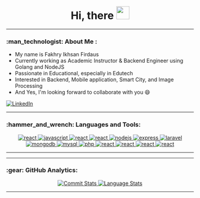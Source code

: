 <h1 align="center">Hi, there <img src="https://media.giphy.com/media/hvRJCLFzcasrR4ia7z/giphy.gif" width="35"></h1>

---

<h3 align="left">:man_technologist: About Me :</h3>
<div align="left">
  <ul>
    <li>My name is Fakhry Ikhsan Firdaus</li>
    <li>Currently working as Academic Instructor & Backend Engineer using Golang and NodeJS</li>
    <li>Passionate in Educational, especially in Edutech</li>
    <li>Interested in Backend, Mobile application, Smart City, and Image Processing</li>
    <li>And Yes, I'm looking forward to collaborate with you 😄</li>
  </ul>
</div>

[![LinkedIn](https://img.shields.io/badge/linkedin-%230077B5.svg?&style=for-the-badge&logo=linkedin&logoColor=white)](https://linkedin.com/in/iffakhry)

---
<h3 align="left">:hammer_and_wrench: Languages and Tools:</h3>
<div align="center"> 
  <a href="https://go.dev/" target="_blank" rel="noreferrer"> 
    <img src="https://img.shields.io/badge/-go-00ADD8?style=for-the-badge&logo=go&logoColor=white&color=black" alt="react"/> 
  </a>  
  <a href="https://developer.mozilla.org/en-US/docs/Web/JavaScript" target="_blank" rel="noreferrer"> 
    <img src="https://img.shields.io/badge/javascript-%23323330.svg?style=for-the-badge&logo=javascript&logoColor=white&color=black" alt="javascript"/> 
  </a>
  <a href="https://go.dev/" target="_blank" rel="noreferrer"> 
    <img src="https://img.shields.io/badge/-java-00ADD8?style=for-the-badge&logo=java&logoColor=white&color=black" alt="react"/> 
  </a>
  <a href="https://go.dev/" target="_blank" rel="noreferrer"> 
    <img src="https://img.shields.io/badge/-kotlin-00ADD8?style=for-the-badge&logo=kotlin&logoColor=white&color=black" alt="react"/> 
  </a>
  <a href="https://nodejs.org" target="_blank" rel="noreferrer"> 
    <img src="https://img.shields.io/badge/node.js-6DA55F?style=for-the-badge&logo=node.js&logoColor=white&color=black" alt="nodejs"/> 
  </a>
  <a href="https://expressjs.com" target="_blank" rel="noreferrer"> 
    <img src="https://img.shields.io/badge/express.js-%23404d59.svg?style=for-the-badge&logo=express&logoColor=white&color=black" alt="express"/> 
  </a>
  <a href="https://laravel.com/" target="_blank" rel="noreferrer"> 
    <img src="https://img.shields.io/badge/laravel-%23FF2D20.svg?style=for-the-badge&logo=laravel&logoColor=white&color=black" alt="laravel"/> 
  </a> 
  <a href="https://www.mongodb.com/" target="_blank" rel="noreferrer"> 
    <img src="https://img.shields.io/badge/MongoDB-%234ea94b.svg?style=for-the-badge&logo=mongodb&logoColor=white&color=black" alt="mongodb"/> 
  </a> 
  <a href="https://www.mysql.com/" target="_blank" rel="noreferrer"> 
    <img src="https://img.shields.io/badge/mysql-%2300f.svg?style=for-the-badge&logo=mysql&logoColor=white&color=black" alt="mysql"/> 
  </a> 
  <a href="https://www.php.net" target="_blank" rel="noreferrer"> 
    <img src="https://img.shields.io/badge/php-%23777BB4.svg?style=for-the-badge&logo=php&logoColor=white&color=black" alt="php"/> 
  </a> 
  <a href="https://cloud.google.com/" target="_blank" rel="noreferrer"> 
    <img src="https://img.shields.io/badge/-google%20cloud-4285F4?style=for-the-badge&logo=google-cloud&logoColor=white&color=black" alt="react"/> 
  </a>
  <a href="https://cloud.google.com/" target="_blank" rel="noreferrer"> 
    <img src="https://img.shields.io/badge/-amazon%20aws-232F3E?style=for-the-badge&logo=amazon-aws&logoColor=white&color=black" alt="react"/> 
  </a>
  <a href="https://cloud.google.com/" target="_blank" rel="noreferrer"> 
    <img src="https://img.shields.io/badge/-amazon%20s3-569A31?style=for-the-badge&logo=amazon-s3&logoColor=white&color=black" alt="react"/> 
  </a>
  <a href="https://cloud.google.com/" target="_blank" rel="noreferrer"> 
    <img src="https://img.shields.io/badge/-amazon%20rds-527FFF?style=for-the-badge&logo=amazon-rds&logoColor=white&color=black" alt="react"/> 
  </a>
</div>

---

---

<h3 align="left">:gear: GitHub Analytics:</h3>
<div align="center">
  <a href="https://github.com/iffakhry">
    <img src="https://github-readme-stats.vercel.app/api?username=iffakhry&show_icons=true&include_all_commits=true&count_private=true&bg_color=000&title_color=fff&text_color=fff&icon_color=fff" alt="Commit Stats"/>
  </a>
  <a href="https://github.com/iffakhry">
    <img src="https://github-readme-stats.vercel.app/api/top-langs/?username=iffakhry&layout=compact&langs_count=8&bg_color=000&title_color=fff&text_color=fff" alt="Language Stats"/>
  </a>
</div>

---

<!--
**iffakhry/iffakhry** is a ✨ _special_ ✨ repository because its `README.md` (this file) appears on your GitHub profile.

Here are some ideas to get you started:

- 🔭 I’m currently working on ...
- 🌱 I’m currently learning ...
- 👯 I’m looking to collaborate on ...
- 🤔 I’m looking for help with ...
- 💬 Ask me about ...
- 📫 How to reach me: ...
- 😄 Pronouns: ...
- ⚡ Fun fact: ...
-->
